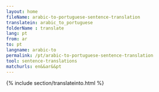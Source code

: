 ```yaml
---
layout: home
fileName: arabic-to-portuguese-sentence-translation
translatein: arabic_to_portuguese
folderName : translate
lang: pt
from: ar
to: pt
langname: arabic-to
permalink: /pt/arabic-to-portuguese-sentence-translation
tool: sentence-translations
matchurls: en&&ar&&pt
---
```

{% include section/translateinto.html %}
